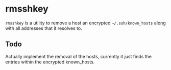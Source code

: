 # rmsshkey

`rmsshkey` is a utility to remove a host an encrypted `~/.ssh/known_hosts`
along with all addresses that it resolves to.

## Todo

Actually implement the removal of the hosts, currently it just finds the
entries within the encrypted known_hosts.
